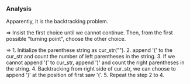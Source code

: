 ### Analysis

Apparently, it is the backtracking problem.

=> Insist the first choice until  we cannot continue.
   Then, from the first possible "turning point", choose the other choice.

=>
    1. Initialize the parenthese string as cur\_str("").
    2. append '(' to the cur\_str and count the number of left parentheses in the string. 
    3. If we cannot append '(' to cur\_str, append ')' and count the right parentheses in the string.
    4. Backtracking from right side of cur\_str, we can choose to append ')' at the position of first saw '('. 
    5. Repeat the step 2 to 4.



